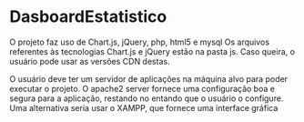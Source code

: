# DasboardEstatistico

O projeto faz uso de Chart.js, jQuery, php, html5 e mysql Os arquivos referentes às tecnologias Chart.js e jQuery estão na pasta js. Caso queira, o usuário pode usar as versões CDN destas.

O usuário deve ter um servidor de aplicações na máquina alvo para poder executar o projeto. O apache2 server fornece uma configuração boa e segura para a aplicação, restando no entando que o usuário o configure. Uma alternativa seria usar o XAMPP, que fornece uma interface gráfica
